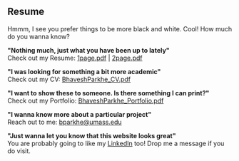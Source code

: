 ## Resume

Hmmm, I see you prefer things to be more black and white. Cool! How much do you wanna know?

**"Nothing much, just what you have been up to lately"**
<br>Check out my Resume: [1page.pdf](/pdf/BhaveshParkhe_Resume.pdf) | [2page.pdf](/pdf/BhaveshParkhe_Resume_Long.pdf)

**"I was looking for something a bit more academic"**
<br>Check out my CV: [BhaveshParkhe_CV.pdf](/pdf/BParkhe_CV.pdf)

**"I want to show these to someone. Is there something I can print?"**
<br>Check out my Portfolio: [BhaveshParkhe_Portfolio.pdf](/pdf/BParkhe_Portfolio.pdf)

**"I wanna know more about a particular project"**
<br>Reach out to me: bparkhe@umass.edu

**"Just wanna let you know that this website looks great"**
<br>You are probably going to like my [LinkedIn](https://www.linkedin.com/in/bparkhe) too! Drop me a message if you do visit.
